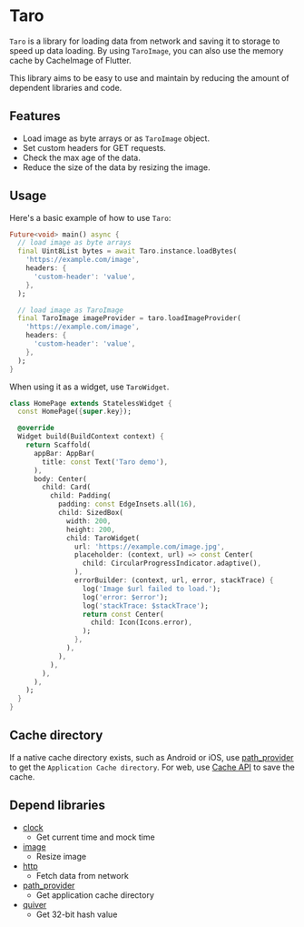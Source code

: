 # Taro

`Taro` is a library for loading data from network and saving it to storage to speed up data loading.
By using `TaroImage`, you can also use the memory cache by CacheImage of Flutter.

This library aims to be easy to use and maintain by reducing the amount of dependent libraries and code.

## Features

- Load image as byte arrays or as `TaroImage` object.
- Set custom headers for GET requests.
- Check the max age of the data.
- Reduce the size of the data by resizing the image.

## Usage

Here's a basic example of how to use `Taro`:

```dart
Future<void> main() async {
  // load image as byte arrays
  final Uint8List bytes = await Taro.instance.loadBytes(
    'https://example.com/image',
    headers: {
      'custom-header': 'value',
    },
  );

  // load image as TaroImage
  final TaroImage imageProvider = taro.loadImageProvider(
    'https://example.com/image',
    headers: {
      'custom-header': 'value',
    },
  );
}
```

When using it as a widget, use `TaroWidget`.

```dart
class HomePage extends StatelessWidget {
  const HomePage({super.key});

  @override
  Widget build(BuildContext context) {
    return Scaffold(
      appBar: AppBar(
        title: const Text('Taro demo'),
      ),
      body: Center(
        child: Card(
          child: Padding(
            padding: const EdgeInsets.all(16),
            child: SizedBox(
              width: 200,
              height: 200,
              child: TaroWidget(
                url: 'https://example.com/image.jpg',
                placeholder: (context, url) => const Center(
                  child: CircularProgressIndicator.adaptive(),
                ),
                errorBuilder: (context, url, error, stackTrace) {
                  log('Image $url failed to load.');
                  log('error: $error');
                  log('stackTrace: $stackTrace');
                  return const Center(
                    child: Icon(Icons.error),
                  );
                },
              ),
            ),
          ),
        ),
      ),
    );
  }
}
```

## Cache directory

If a native cache directory exists, such as Android or iOS, use [path_provider](https://pub.dev/packages/path_provider) to get the `Application Cache directory`. For web, use [Cache API](https://developer.mozilla.org/en-US/docs/Web/API/Cache) to save the cache.

## Depend libraries

- [clock](https://pub.dev/packages/clock)
  - Get current time and mock time
- [image](https://pub.dev/packages/image)
  - Resize image
- [http](https://pub.dev/packages/http)
  - Fetch data from network
- [path_provider](https://pub.dev/packages/path_provider)
  - Get application cache directory
- [quiver](https://pub.dev/packages/quiver)
  - Get 32-bit hash value
